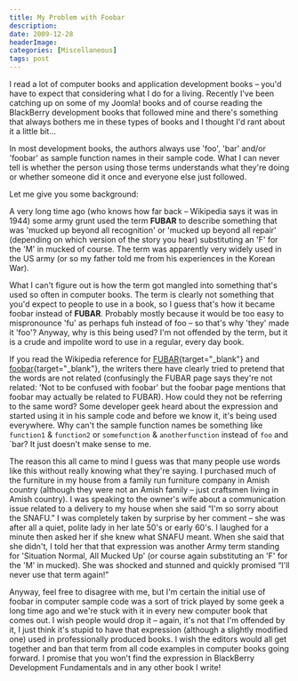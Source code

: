 ```yaml
---
title: My Problem with Foobar
description: 
date: 2009-12-28
headerImage: 
categories: [Miscellaneous]
tags: post
---
```


I read a lot of computer books and application development books – you'd have to expect that considering what I do for a living. Recently I've been catching up on some of my Joomla! books and of course reading the BlackBerry development books that followed mine and there's something that always bothers me in these types of books and I thought I'd rant about it a little bit…

In most development books, the authors always use 'foo', 'bar' and/or 'foobar' as sample function names in their sample code. What I can never tell is whether the person using those terms understands what they're doing or whether someone did it once and everyone else just followed.

Let me give you some background:

A very long time ago (who knows how far back – Wikipedia says it was in 1944) some army grunt used the term **FUBAR** to describe something that was 'mucked up beyond all recognition' or 'mucked up beyond all repair' (depending on which version of the story you hear) substituting an 'F' for the 'M' in mucked of course. The term was apparently very widely used in the US army (or so my father told me from his experiences in the Korean War).

What I can't figure out is how the term got mangled into something that's used so often in computer books. The term is clearly not something that you'd expect to people to use in a book, so I guess that's how it became foobar instead of **FUBAR**. Probably mostly because it would be too easy to mispronounce 'fu' as perhaps fuh instead of foo – so that's why 'they' made it 'foo'? Anyway, why is this being used? I'm not offended by the term, but it is a crude and impolite word to use in a regular, every day book.

If you read the Wikipedia reference for [FUBAR](https://en.wikipedia.org/wiki/Fubar){target="_blank"} and [foobar](https://en.wikipedia.org/wiki/Foobar){target="_blank"}, the writers there have clearly tried to pretend that the words are not related (confusingly the FUBAR page says they're not related: 'Not to be confused with foobar' but the foobar page mentions that foobar may actually be related to FUBAR). How could they not be referring to the same word? Some developer geek heard about the expression and started using it in his sample code and before we know it, it's being used everywhere. Why can't the sample function names be something like `function1` & `function2` or `somefunction` & `anotherfunction` instead of `foo` and `bar? It just doesn't make sense to me.

The reason this all came to mind I guess was that many people use words like this without really knowing what they're saying. I purchased much of the furniture in my house from a family run furniture company in Amish country (although they were not an Amish family – just craftsmen living in Amish country). I was speaking to the owner's wife about a communication issue related to a delivery to my house when she said “I'm so sorry about the SNAFU.” I was completely taken by surprise by her comment – she was after all a quiet, polite lady in her late 50's or early 60's. I laughed for a minute then asked her if she knew what SNAFU meant. When she said that she didn't, I told her that that expression was another Army term standing for 'Situation Normal, All Mucked Up' (or course again substituting an 'F' for the 'M' in mucked). She was shocked and stunned and quickly promised “I'll never use that term again!”

Anyway, feel free to disagree with me, but I'm certain the initial use of foobar in computer sample code was a sort of trick played by some geek a long time ago and we're stuck with it in every new computer book that comes out. I wish people would drop it – again, it's not that I'm offended by it, I just think it's stupid to have that expression (although a slightly modified one) used in professionally produced books. I wish the editors would all get together and ban that term from all code examples in computer books going forward. I promise that you won't find the expression in BlackBerry Development Fundamentals and in any other book I write!